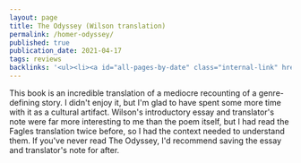 ```yaml
---
layout: page
title: The Odyssey (Wilson translation)
permalink: /homer-odyssey/
published: true
publication_date: 2021-04-17
tags: reviews
backlinks: '<ul><li><a id="all-pages-by-date" class="internal-link" href="/all-pages-by-date/">All pages by date</a></li><li><a id="books-published-before-1800" class="internal-link" href="/books-published-before-1800/">Books I&#39;ve read that were published before 1800</a></li><li><a id="books-read-in-2021" class="internal-link" href="/books-read-in-2021/">Books I read in 2021</a></li><li><a id="books-tagged-epic-poems" class="internal-link" href="/books-tagged-epic-poems/">Books tagged &#39;epic-poems&#39;</a></li><li><a id="books-tagged-fiction" class="internal-link" href="/books-tagged-fiction/">Books tagged &#39;fiction&#39;</a></li><li><a id="books-tagged-greek-mythology" class="internal-link" href="/books-tagged-greek-mythology/">Books tagged &#39;greek-mythology&#39;</a></li><li><a id="books-tagged-literary-fiction" class="internal-link" href="/books-tagged-literary-fiction/">Books tagged &#39;literary-fiction&#39;</a></li><li><a id="books-tagged-poetry" class="internal-link" href="/books-tagged-poetry/">Books tagged &#39;poetry&#39;</a></li><li><a id="reviews" class="internal-link" href="/reviews/">Reviews</a></li></ul>'
---
```


This book is an incredible translation of a mediocre recounting of a genre-defining story. I didn't enjoy it, but I'm glad to have spent some more time with it as a cultural artifact. Wilson's introductory essay and translator's note were far more interesting to me than the poem itself, but I had read the Fagles translation twice before, so I had the context needed to understand them. If you've never read The Odyssey, I'd recommend saving the essay and translator's note for after.